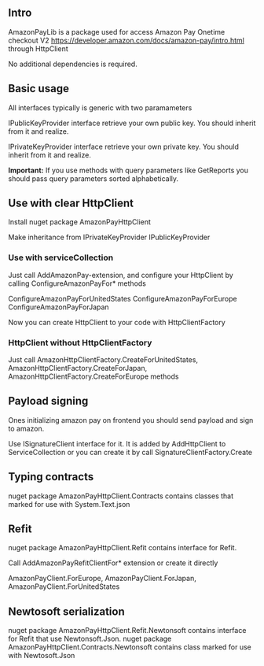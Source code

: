 
## Intro

AmazonPayLib is a package used for access Amazon Pay Onetime checkout V2
https://developer.amazon.com/docs/amazon-pay/intro.html through HttpClient 

No additional dependencies is required.


## Basic usage

All interfaces typically is generic with two paramameters 

IPublicKeyProvider interface retrieve your own public key. 
You should inherit from it and realize.

IPrivateKeyProvider interface retrieve your own private key.
You should inherit from it and realize.

**Important:** If you use methods with query parameters like GetReports you should pass query parameters sorted alphabetically. 

## Use with clear HttpClient

Install nuget package AmazonPayHttpClient

Make inheritance from IPrivateKeyProvider IPublicKeyProvider


### Use with serviceCollection
Just call AddAmazonPay-extension, and configure your HttpClient by  calling
ConfigureAmazonPayFor* methods

ConfigureAmazonPayForUnitedStates
ConfigureAmazonPayForEurope
ConfigureAmazonPayForJapan



Now you can create HttpClient to your code with HttpClientFactory

### HttpClient without HttpClientFactory
Just call
AmazonHttpClientFactory.CreateForUnitedStates,
AmazonHttpClientFactory.CreateForJapan,
AmazonHttpClientFactory.CreateForEurope
methods

## Payload signing

Ones initializing amazon pay on frontend you should send payload and sign to amazon.

Use ISignatureClient interface for it. It is added by AddHttpClient to ServiceCollection
or you can create it by call SignatureClientFactory.Create


## Typing contracts

nuget package AmazonPayHttpClient.Contracts contains classes that marked for use with System.Text.json 

## Refit
nuget package AmazonPayHttpClient.Refit contains interface for Refit.

Call AddAmazonPayRefitClientFor* extension or create it directly

AmazonPayClient.ForEurope,
AmazonPayClient.ForJapan,
AmazonPayClient.ForUnitedStates

## Newtosoft  serialization

nuget package  AmazonPayHttpClient.Refit.Newtonsoft contains interface for Refit that use Newtonsoft.Json.
nuget package AmazonPayHttpClient.Contracts.Newtonsoft contains class marked for use with Newtosoft.Json





